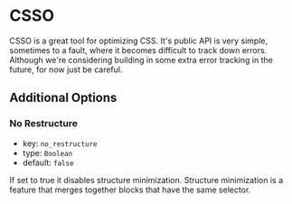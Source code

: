 # CSSO
CSSO is a great tool for optimizing CSS. It's public API is very simple, sometimes to a fault, where it becomes difficult to track down errors. Although we're considering building in some extra error tracking in the future, for now just be careful.

## Additional Options

### No Restructure
 - key: `no_restructure`
 - type: `Boolean`
 - default: `false`

If set to true it disables structure minimization. Structure minimization is a feature that merges together blocks that have the same selector.
